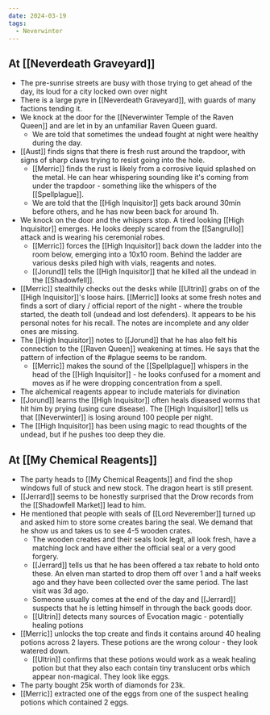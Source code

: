 ```yaml
---
date: 2024-03-19
tags:
  - Neverwinter
---
```

## At [[Neverdeath Graveyard]]
- The pre-sunrise streets are busy with those trying to get ahead of the day, its loud for a city locked own over night
- There is a large pyre in [[Neverdeath Graveyard]], with guards of many factions tending it.
- We knock at the door for the [[Neverwinter Temple of the Raven Queen]] and are let in by an unfamiliar Raven Queen guard.
	- We are told that sometimes the undead fought at night were healthy during the day. 
- [[Aust]] finds signs that there is fresh rust around the trapdoor, with signs of sharp claws trying to resist going into the hole.
	- [[Merric]] finds the rust is likely from a corrosive liquid splashed on the metal. He can hear whispering sounding like it's coming from under the trapdoor - something like the whispers of the [[Spellplague]].
	- We are told that the [[High Inquisitor]] gets back around 30min before others, and he has now been back for around 1h.
- We knock on the door and the whispers stop. A tired looking [[High Inquisitor]] emerges. He looks deeply scared from the [[Sangrullo]] attack and is wearing his ceremonial robes.
	- [[Merric]] forces the [[High Inquisitor]] back down the ladder into the room below, emerging into a 10x10 room.  Behind the ladder are various desks piled high with vials, reagents and notes.
	- [[Jorund]] tells the [[High Inquisitor]] that he killed all the undead in the [[Shadowfell]].
- [[Merric]] stealthily checks out the desks while [[Ultrin]] grabs on of the [[High Inquisitor]]'s loose hairs. [[Merric]] looks at some fresh notes and finds a sort of diary / official report of the night - where the trouble started, the death toll (undead and lost defenders). It appears to be his personal notes for his recall. The notes are incomplete and any older ones are missing.
- The [[High Inquisitor]] notes to [[Jorund]] that he has also felt his connection to the [[Raven Queen]] weakening at times. He says that the pattern of infection of the #plague  seems to be random.
	- [[Merric]] makes the sound of the [[Spellplague]] whispers in the head of the [[High Inquisitor]] - he looks confused for a moment and moves as if he were dropping concentration from a spell.
- The alchemical reagents appear to include materials for divination
- [[Jorund]] learns the [[High Inquisitor]] often heals diseased worms that hit him by prying (using cure disease). The [[High Inquisitor]] tells us that [[Neverwinter]] is losing around 100 people per night.
- The [[High Inquisitor]] has been using magic to read thoughts of the undead, but if he pushes too deep they die.

## At [[My Chemical Reagents]]
- The party heads to [[My Chemical Reagents]] and find the shop windows full of stuck and new stock. The dragon heart is still present.
- [[Jerrard]] seems to be honestly surprised that the Drow records from the [[Shadowfell Market]] lead to him.
- He mentioned that people with seals of [[Lord Neverember]] turned up and asked him to store some creates baring the seal. We demand that he show us and takes us to see 4-5 wooden crates.
	- The wooden creates and their seals look legit, all look fresh, have a matching lock and have either the official seal or a very good forgery.
	- [[Jerrard]] tells us that he has been offered a tax rebate to hold onto these. An elven man started to drop them off over 1 and a half weeks ago and they have been collected over the same period. The last visit was 3d ago. 
	- Someone usually comes at the end of the day and [[Jerrard]] suspects that he is letting himself in through the back goods door.
	- [[Ultrin]] detects many sources of Evocation magic - potentially healing potions
- [[Merric]] unlocks the top create and finds it contains around 40 healing potions across 2 layers. These potions are the wrong colour - they look watered down.
	- [[Ultrin]] confirms that these potions would work as a weak healing potion but that they also each contain tiny translucent orbs which appear non-magical. They look like eggs.
- The party bought 25k worth of diamonds for 23k.
- [[Merric]] extracted one of the eggs from one of the suspect healing potions which contained 2 eggs.
